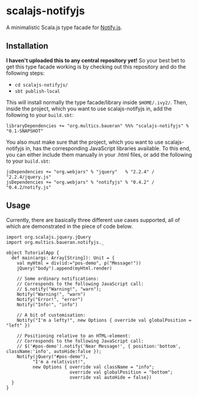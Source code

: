 # scalajs-notifyjs
A minimalistic Scala.js type facade for [Notify.js](https://notifyjs.com/).

## Installation
**I haven't uploaded this to any central repository yet!** So your best bet to get 
this type facade working is by checking out this repository and do the following steps:

* `cd scalajs-notifyjs/`
* `sbt publish-local`

This will install normally the type facade/library inside `$HOME/.ivy2/`.
Then, inside the project, which you want to use scalajs-notifyjs in, add the following
to your `build.sbt`:

    libraryDependencies += "org.multics.baueran" %%% "scalajs-notifyjs" % "0.1-SNAPSHOT"

You also must make sure that the project, which you want to use scalajs-notifyjs in, has
the corresponding JavaScript libraries available. To this end, you can either include
them manually in your .html files, or add the following to your `build.sbt`:

    jsDependencies += "org.webjars" % "jquery"   % "2.2.4" / "2.2.4/jquery.js"
    jsDependencies += "org.webjars" % "notifyjs" % "0.4.2" / "0.4.2/notify.js"

## Usage
Currently, there are basically three different use cases supported, all of which are demonstrated in the piece of code below.

    import org.scalajs.jquery.jQuery
    import org.multics.baueran.notifyjs._

    object TutorialApp {
      def main(args: Array[String]): Unit = {
        val myHtml = div(id:="pos-demo", p("Message!"))
        jQuery("body").append(myHtml.render)

        // Some ordinary notifications:
        // Corresponds to the following JavaScript call:
        // $.notify("Warning!", "warn");
	    Notify("Warning!", "warn")
	    Notify("Error!", "error")
        Notify("Info!", "info")
	  
        // A bit of customisation:
	    Notify("I'm a lefty!", new Options { override val globalPosition = "left" })

        // Positioning relative to an HTML-element:
        // Corresponds to the following JavaScript call:
        // $('#pos-demo').notify('Near Message!', { position:'bottom', className:'info', autoHide:false });
	    Notify(jQuery("#pos-demo"), 
	          "I'm a relativist!", 
	          new Options { override val className = "info";
	                        override val globalPosition = "bottom";
	                        override val autoHide = false})
      }
    }
